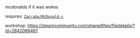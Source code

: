 mcdonalds if it was wokes

requires: [`Zacrabo/McDonald-s`](https://github.com/Zacrabo/McDonald-s)

workshop: https://steamcommunity.com/sharedfiles/filedetails/?id=2842066467
